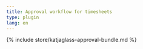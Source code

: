 ```yaml
---
title: Approval workflow for timesheets
type: plugin
lang: en
---
```


{% include store/katjaglass-approval-bundle.md %}
